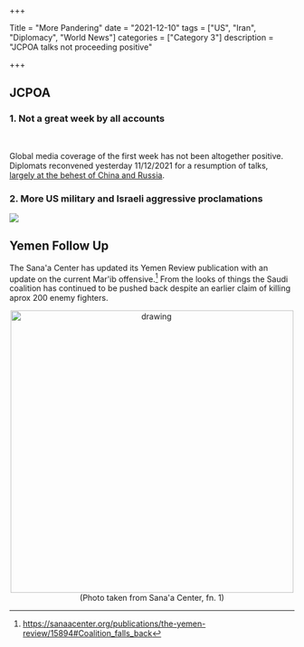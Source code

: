 +++

Title = "More Pandering"
date = "2021-12-10"
tags = ["US", "Iran", "Diplomacy", "World News"]
categories = ["Category 3"]
description = "JCPOA talks not proceeding positive"

+++

## JCPOA

### 1. Not a great week by all accounts

&nbsp;&nbsp;&nbsp;&nbsp;&nbsp;&nbsp;

Global media coverage of the first week has not been altogether positive. Diplomats reconvened yesterday 11/12/2021 for a resumption of talks, <u>[largely at the behest of China and Russia](https://www.theguardian.com/world/2021/dec/09/iran-nuclear-deal-pulled-back-from-brink-of-collapse-as-talks-resume-in-vienna)</u>. 

### 2. More US military and Israeli aggressive proclamations



![](https://ta.34353.org/t/f50d95dc-50aa-4dc2-a13c-b4939891c0df)



## Yemen Follow Up

The Sana'a Center has updated its Yemen Review publication with an update on the current Mar'ib offensive.[^1] From the looks of things the Saudi coalition has continued to be pushed back despite an earlier claim of killing aprox 200 enemy fighters.  

<center><img src="https://sanaacenter.org/wp-content/uploads/2021/12/Marib-Governorate-Zones-of-Control-November-30-2021-1-2048x1499.png" alt="drawing" width="500"/></center>
<center>(Photo taken from Sana'a Center, fn. 1)</center>

[^1]: https://sanaacenter.org/publications/the-yemen-review/15894#Coalition_falls_back

